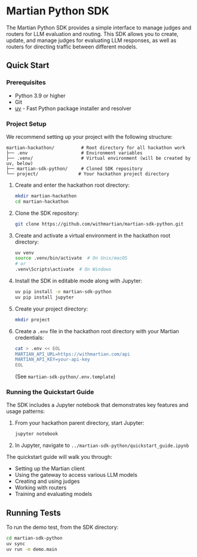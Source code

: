 # Martian Python SDK

The Martian Python SDK provides a simple interface to manage judges and routers for LLM evaluation and routing. This SDK allows you to create, update, and manage judges for evaluating LLM responses, as well as routers for directing traffic between different models.

## Quick Start

### Prerequisites

- Python 3.9 or higher
- Git
- [uv](https://github.com/astral-sh/uv) - Fast Python package installer and resolver

### Project Setup

We recommend setting up your project with the following structure:
```
martian-hackathon/          # Root directory for all hackathon work
├── .env                    # Environment variables
├── .venv/                  # Virtual environment (will be created by uv, below)
├── martian-sdk-python/     # Cloned SDK repository
└── project/               # Your hackathon project directory
```

1. Create and enter the hackathon root directory:
   ```bash
   mkdir martian-hackathon
   cd martian-hackathon
   ```

2. Clone the SDK repository:
   ```bash
   git clone https://github.com/withmartian/martian-sdk-python.git
   ```

3. Create and activate a virtual environment in the hackathon root directory:
   ```bash
   uv venv
   source .venv/bin/activate  # On Unix/macOS
   # or
   .venv\Scripts\activate  # On Windows
   ```

4. Install the SDK in editable mode along with Jupyter:
   ```bash
   uv pip install -e martian-sdk-python
   uv pip install jupyter
   ```

5. Create your project directory:
   ```bash
   mkdir project
   ```

6. Create a `.env` file in the hackathon root directory with your Martian credentials:
   ```bash
   cat > .env << EOL
   MARTIAN_API_URL=https://withmartian.com/api
   MARTIAN_API_KEY=your-api-key
   EOL
   ```

   (See `martian-sdk-python/.env.template`)

### Running the Quickstart Guide

The SDK includes a Jupyter notebook that demonstrates key features and usage patterns:

1. From your hackathon parent directory, start Jupyter:
   ```bash
   jupyter notebook
   ```

2. In Jupyter, navigate to `../martian-sdk-python/quickstart_guide.ipynb`

The quickstart guide will walk you through:
- Setting up the Martian client
- Using the gateway to access various LLM models
- Creating and using judges
- Working with routers
- Training and evaluating models


## Running Tests

To run the demo test, from the SDK directory:
```bash
cd martian-sdk-python
uv sync
uv run -m demo.main
```
